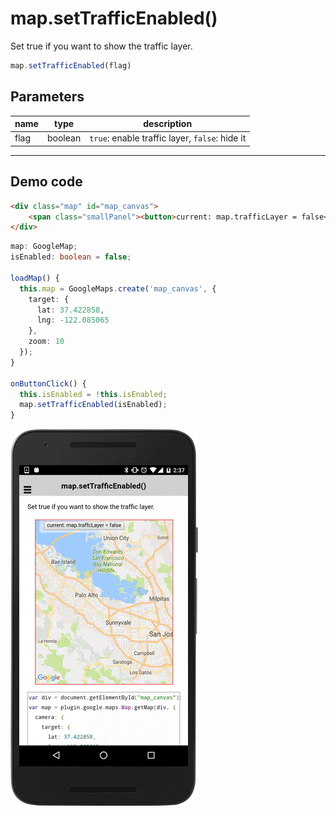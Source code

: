 # map.setTrafficEnabled()

Set true if you want to show the traffic layer.

```typescript
map.setTrafficEnabled(flag)
```

## Parameters

name   | type    | description
-------|---------|---------------------------------------
flag   | boolean | `true`: enable traffic layer, `false`: hide it

----------------------------------------------------------------------------------------------------------

## Demo code

```html
<div class="map" id="map_canvas">
    <span class="smallPanel"><button>current: map.trafficLayer = false</button></span>
</div>
```

```typescript
map: GoogleMap;
isEnabled: boolean = false;

loadMap() {
  this.map = GoogleMaps.create('map_canvas', {
    target: {
      lat: 37.422858,
      lng: -122.085065
    },
    zoom: 10
  });
}

onButtonClick() {
  this.isEnabled = !this.isEnabled;
  map.setTrafficEnabled(isEnabled);
}

```

![](image.gif)
